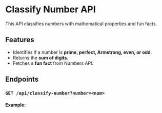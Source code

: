 # Classify Number API

This API classifies numbers with mathematical properties and fun facts.

## Features
- Identifies if a number is **prime, perfect, Armstrong, even, or odd**.
- Returns the **sum of digits**.
- Fetches a **fun fact** from Numbers API.

## Endpoints
### `GET /api/classify-number?number=<num>`
#### Example:
